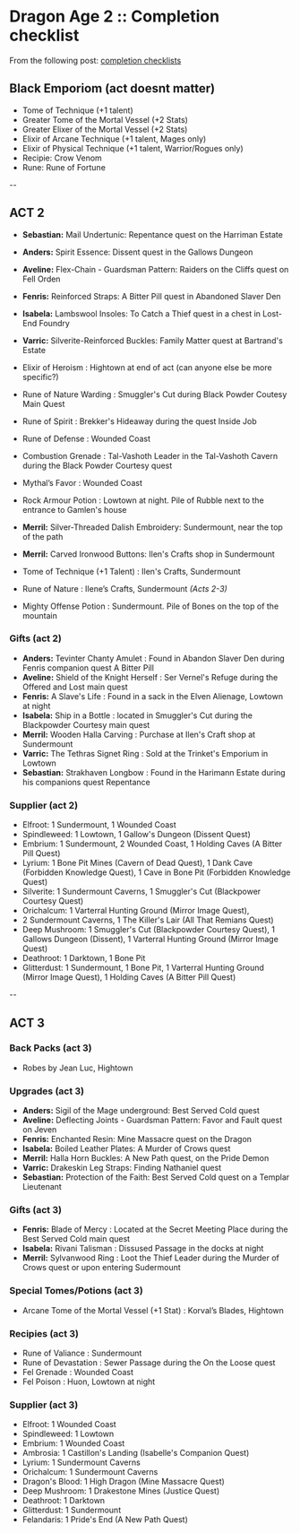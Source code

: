 # Dragon Age 2 :: Completion checklist

From the following post: [completion checklists](https://gamefaqs.gamespot.com/boards/988967-dragon-age-ii/58427554)

## Black Emporiom (act doesnt matter)

- Tome of Technique (+1 talent)
- Greater Tome of the Mortal Vessel (+2 Stats)
- Greater Elixer of the Mortal Vessel (+2 Stats)
- Elixir of Arcane Technique (+1 talent, Mages only)
- Elixir of Physical Technique (+1 talent, Warrior/Rogues only)
- Recipie: Crow Venom
- Rune: Rune of Fortune

--

## ACT 2

- **Sebastian:** Mail Undertunic: Repentance quest on the Harriman Estate
- **Anders:** Spirit Essence: Dissent quest in the Gallows Dungeon
- **Aveline:** Flex-Chain - Guardsman Pattern: Raiders on the Cliffs quest on Fell Orden
- **Fenris:** Reinforced Straps: A Bitter Pill quest in Abandoned Slaver Den
- **Isabela:** Lambswool Insoles: To Catch a Thief quest in a chest in Lost-End Foundry
- **Varric:** Silverite-Reinforced Buckles: Family Matter quest at Bartrand's Estate
- Elixir of Heroism : Hightown at end of act (can anyone else be more specific?)
- Rune of Nature Warding : Smuggler's Cut during Black Powder Coutesy Main Quest
- Rune of Spirit : Brekker's Hideaway during the quest Inside Job
- Rune of Defense : Wounded Coast
- Combustion Grenade : Tal-Vashoth Leader in the Tal-Vashoth Cavern during the Black Powder Courtesy quest
- Mythal’s Favor : Wounded Coast

- Rock Armour Potion : Lowtown at night. Pile of Rubble next to the entrance to Gamlen's house

- **Merril:** Silver-Threaded Dalish Embroidery: Sundermount, near the top of the path
- **Merril:** Carved Ironwood Buttons: Ilen's Crafts shop in Sundermount
- Tome of Technique (+1 Talent) : Ilen's Crafts, Sundermount
- Rune of Nature : Ilene’s Crafts, Sundermount _(Acts 2-3)_
- Mighty Offense Potion : Sundermount. Pile of Bones on the top of the mountain

### Gifts (act 2)

- **Anders:** Tevinter Chanty Amulet : Found in Abandon Slaver Den during Fenris companion quest A Bitter Pill
- **Aveline:** Shield of the Knight Herself : Ser Vernel's Refuge during the Offered and Lost main quest
- **Fenris:** A Slave's Life : Found in a sack in the Elven Alienage, Lowtown at night
- **Isabela:** Ship in a Bottle : located in Smuggler's Cut during the Blackpowder Courtesy main quest 
- **Merril:** Wooden Halla Carving : Purchase at Ilen's Craft shop at Sundermount
- **Varric:** The Tethras Signet Ring : Sold at the Trinket's Emporium in Lowtown
- **Sebastian:** Strakhaven Longbow : Found in the Harimann Estate during his companions quest Repentance

### Supplier (act 2)

- Elfroot: 1 Sundermount, 1 Wounded Coast
- Spindleweed: 1 Lowtown, 1 Gallow's Dungeon (Dissent Quest)
- Embrium: 1 Sundermount, 2 Wounded Coast, 1 Holding Caves (A Bitter Pill Quest)
- Lyrium: 1 Bone Pit Mines (Cavern of Dead Quest), 1 Dank Cave (Forbidden Knowledge Quest), 1 Cave in Bone Pit (Forbidden Knowledge Quest)
- Silverite: 1 Sundermount Caverns, 1 Smuggler's Cut (Blackpower Courtesy Quest)
- Orichalcum: 1 Varterral Hunting Ground (Mirror Image Quest),
- 2 Sundermount Caverns, 1 The Killer's Lair (All That Remians Quest)
- Deep Mushroom: 1 Smuggler's Cut (Blackpowder Courtesy Quest), 1 Gallows Dungeon (Dissent), 1 Varterral Hunting Ground (Mirror Image Quest)
- Deathroot: 1 Darktown, 1 Bone Pit
- Glitterdust: 1 Sundermount, 1 Bone Pit, 1 Varterral Hunting Ground (Mirror Image Quest), 1 Holding Caves (A Bitter Pill Quest)

--

## ACT 3

### Back Packs (act 3)

- Robes by Jean Luc, Hightown

### Upgrades (act 3)

- **Anders:** Sigil of the Mage underground: Best Served Cold quest
- **Aveline:** Deflecting Joints - Guardsman Pattern: Favor and Fault quest on Jeven
- **Fenris:** Enchanted Resin: Mine Massacre quest on the Dragon
- **Isabela:** Boiled Leather Plates: A Murder of Crows quest
- **Merril:** Halla Horn Buckles: A New Path quest, on the Pride Demon
- **Varric:** Drakeskin Leg Straps: Finding Nathaniel quest
- **Sebastian:** Protection of the Faith: Best Served Cold quest on a Templar Lieutenant

### Gifts (act 3)

- **Fenris:** Blade of Mercy : Located at the Secret Meeting Place during the Best Served Cold main quest
- **Isabela:** Rivani Talisman : Dissused Passage in the docks at night
- **Merril:** Sylvanwood Ring : Loot the Thief Leader during the Murder of Crows quest or upon entering Sudermount

### Special Tomes/Potions (act 3)

- Arcane Tome of the Mortal Vessel (+1 Stat) : Korval’s Blades, Hightown

### Recipies (act 3)

- Rune of Valiance : Sundermount
- Rune of Devastation : Sewer Passage during the On the Loose quest
- Fel Grenade : Wounded Coast
- Fel Poison : Huon, Lowtown at night

### Supplier (act 3)

- Elfroot: 1 Wounded Coast
- Spindleweed: 1 Lowtown
- Embrium: 1 Wounded Coast
- Ambrosia: 1 Castillon's Landing (Isabelle's Companion Quest)
- Lyrium: 1 Sundermount Caverns
- Orichalcum: 1 Sundermount Caverns
- Dragon's Blood: 1 High Dragon (Mine Massacre Quest)
- Deep Mushroom: 1 Drakestone Mines (Justice Quest)
- Deathroot: 1 Darktown
- Glitterdust: 1 Sundermount
- Felandaris: 1 Pride's End (A New Path Quest) 
